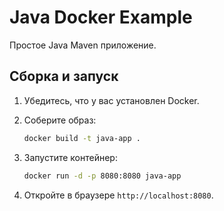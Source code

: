 # Java Docker Example

Простое Java Maven приложение.

## Сборка и запуск

1.  Убедитесь, что у вас установлен Docker.
2.  Соберите образ:

    ```bash
    docker build -t java-app .
    ```

3.  Запустите контейнер:

    ```bash
    docker run -d -p 8080:8080 java-app
    ```

4.  Откройте в браузере `http://localhost:8080`.
